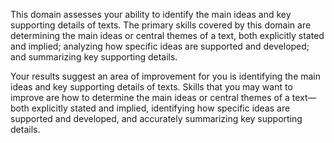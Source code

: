 This domain assesses your ability to identify the main ideas and key supporting details of texts. The primary skills covered by this domain are determining the main ideas or central themes of a text, both explicitly stated and implied; analyzing how specific ideas are supported and developed; and summarizing key supporting details.

Your results suggest an area of improvement for you is identifying the main ideas and key supporting details of texts. Skills that you may want to improve are how to determine the main ideas or central themes of a text—both explicitly stated and implied, identifying how specific ideas are supported and developed, and accurately summarizing key supporting details.

